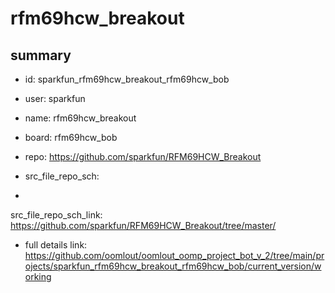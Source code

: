 # rfm69hcw_breakout
 
## summary 
* id: sparkfun_rfm69hcw_breakout_rfm69hcw_bob
* user: sparkfun
* name: rfm69hcw_breakout
* board: rfm69hcw_bob
* repo: https://github.com/sparkfun/RFM69HCW_Breakout



* src_file_repo_sch: 
*
 src_file_repo_sch_link: https://github.com/sparkfun/RFM69HCW_Breakout/tree/master/
* full details link: https://github.com/oomlout/oomlout_oomp_project_bot_v_2/tree/main/projects/sparkfun_rfm69hcw_breakout_rfm69hcw_bob/current_version/working  






